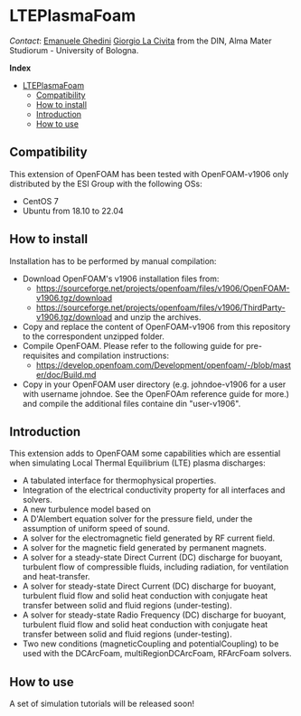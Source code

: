 # LTEPlasmaFoam

*Contact*: [Emanuele Ghedini](mailto:emanuele.ghedini@unibo.it) [Giorgio La Civita](mailto:giorgio.lacivita2@unibo.it) from the 
DIN, Alma Mater Studiorum - University of Bologna.

**Index**
- [LTEPlasmaFoam](#lteplasmafoam)
  - [Compatibility](#compatibility)
  - [How to install](#installation)
  - [Introduction](#introduction)
  - [How to use](#howtouse)

## Compatibility

This extension of OpenFOAM has been tested with OpenFOAM-v1906 only distributed by the ESI Group with the following OSs:
  - CentOS 7
  - Ubuntu from 18.10 to 22.04

## How to install
Installation has to be performed by manual compilation:
  - Download OpenFOAM's v1906 installation files from:
    - https://sourceforge.net/projects/openfoam/files/v1906/OpenFOAM-v1906.tgz/download
    - https://sourceforge.net/projects/openfoam/files/v1906/ThirdParty-v1906.tgz/download
    and unzip the archives.
  - Copy and replace the content of OpenFOAM-v1906 from this repository to the correspondent unzipped folder.
  - Compile OpenFOAM. Please refer to the following guide for pre-requisites and compilation instructions:
    - https://develop.openfoam.com/Development/openfoam/-/blob/master/doc/Build.md
  - Copy in your OpenFOAM user directory (e.g. johndoe-v1906 for a user with username johndoe. See the OpenFOAm reference guide for more.)
    and compile the additional files containe din "user-v1906".

## Introduction
This extension adds to OpenFOAM some capabilities which are essential when simulating Local Thermal Equilibrium (LTE) plasma discharges:
  - A tabulated interface for thermophysical properties.
  - Integration of the electrical conductivity property for all interfaces and solvers.
  - A new turbulence model based on 
  - A D'Alembert equation solver for the pressure field, under the assumption of uniform speed of sound.
  - A solver for the electromagnetic field generated by RF current field.
  - A solver for the magnetic field generated by permanent magnets.
  - A solver for a steady-state Direct Current (DC) discharge for buoyant, turbulent flow of compressible fluids,
    including radiation, for ventilation and heat-transfer.
  - A solver for steady-state Direct Current (DC) discharge for buoyant, turbulent fluid flow and solid heat
    conduction with conjugate heat transfer between solid and fluid regions (under-testing).
  - A solver for steady-state Radio Frequency (DC) discharge for buoyant, turbulent fluid flow and solid heat
    conduction with conjugate heat transfer between solid and fluid regions (under-testing).
  - Two new conditions (magneticCoupling and potentialCoupling) to be used with the DCArcFoam, multiRegionDCArcFoam, RFArcFoam solvers.

## How to use
A set of simulation tutorials will be released soon!